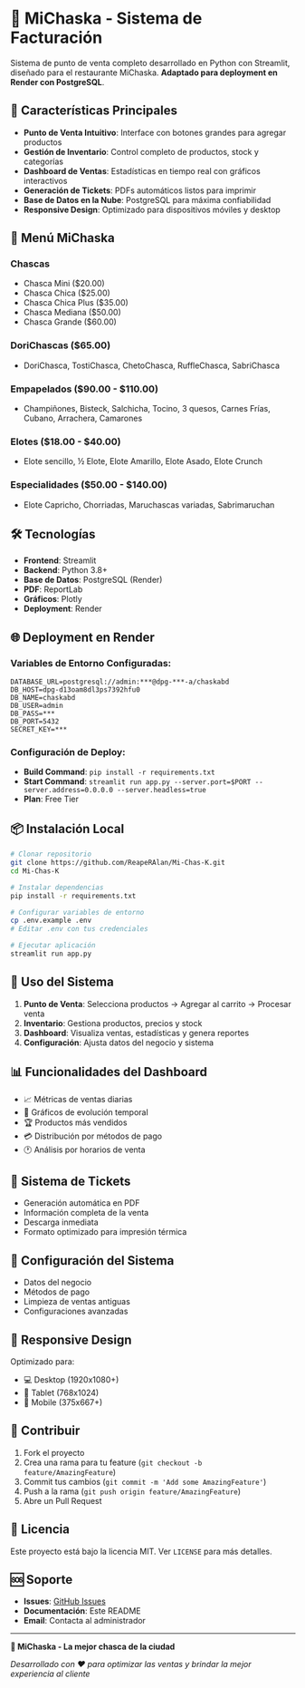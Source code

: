 # 🌮 MiChaska - Sistema de Facturación

Sistema de punto de venta completo desarrollado en Python con Streamlit, diseñado para el restaurante MiChaska. **Adaptado para deployment en Render con PostgreSQL**.

## 🚀 Características Principales

- **Punto de Venta Intuitivo**: Interface con botones grandes para agregar productos
- **Gestión de Inventario**: Control completo de productos, stock y categorías  
- **Dashboard de Ventas**: Estadísticas en tiempo real con gráficos interactivos
- **Generación de Tickets**: PDFs automáticos listos para imprimir
- **Base de Datos en la Nube**: PostgreSQL para máxima confiabilidad
- **Responsive Design**: Optimizado para dispositivos móviles y desktop

## 🏪 Menú MiChaska

### Chascas
- Chasca Mini ($20.00)
- Chasca Chica ($25.00) 
- Chasca Chica Plus ($35.00)
- Chasca Mediana ($50.00)
- Chasca Grande ($60.00)

### DoriChascas ($65.00)
- DoriChasca, TostiChasca, ChetoChasca, RuffleChasca, SabriChasca

### Empapelados ($90.00 - $110.00)
- Champiñones, Bisteck, Salchicha, Tocino, 3 quesos, Carnes Frías, Cubano, Arrachera, Camarones

### Elotes ($18.00 - $40.00)
- Elote sencillo, ½ Elote, Elote Amarillo, Elote Asado, Elote Crunch

### Especialidades ($50.00 - $140.00)
- Elote Capricho, Chorriadas, Maruchascas variadas, Sabrimaruchan

## 🛠️ Tecnologías

- **Frontend**: Streamlit
- **Backend**: Python 3.8+
- **Base de Datos**: PostgreSQL (Render)
- **PDF**: ReportLab
- **Gráficos**: Plotly
- **Deployment**: Render

## 🌐 Deployment en Render

### Variables de Entorno Configuradas:
```
DATABASE_URL=postgresql://admin:***@dpg-***-a/chaskabd
DB_HOST=dpg-d13oam8dl3ps7392hfu0
DB_NAME=chaskabd
DB_USER=admin
DB_PASS=***
DB_PORT=5432
SECRET_KEY=***
```

### Configuración de Deploy:
- **Build Command**: `pip install -r requirements.txt`
- **Start Command**: `streamlit run app.py --server.port=$PORT --server.address=0.0.0.0 --server.headless=true`
- **Plan**: Free Tier

## 📦 Instalación Local

```bash
# Clonar repositorio
git clone https://github.com/ReapeRAlan/Mi-Chas-K.git
cd Mi-Chas-K

# Instalar dependencias
pip install -r requirements.txt

# Configurar variables de entorno
cp .env.example .env
# Editar .env con tus credenciales

# Ejecutar aplicación
streamlit run app.py
```

## 🚀 Uso del Sistema

1. **Punto de Venta**: Selecciona productos → Agregar al carrito → Procesar venta
2. **Inventario**: Gestiona productos, precios y stock
3. **Dashboard**: Visualiza ventas, estadísticas y genera reportes
4. **Configuración**: Ajusta datos del negocio y sistema

## 📊 Funcionalidades del Dashboard

- 📈 Métricas de ventas diarias
- 📅 Gráficos de evolución temporal
- 🏆 Productos más vendidos
- 💳 Distribución por métodos de pago
- 🕐 Análisis por horarios de venta

## 🧾 Sistema de Tickets

- Generación automática en PDF
- Información completa de la venta
- Descarga inmediata
- Formato optimizado para impresión térmica

## 🔧 Configuración del Sistema

- Datos del negocio
- Métodos de pago
- Limpieza de ventas antiguas
- Configuraciones avanzadas

## 📱 Responsive Design

Optimizado para:
- 💻 Desktop (1920x1080+)
- 📱 Tablet (768x1024)
- 📱 Mobile (375x667+)

## 🤝 Contribuir

1. Fork el proyecto
2. Crea una rama para tu feature (`git checkout -b feature/AmazingFeature`)
3. Commit tus cambios (`git commit -m 'Add some AmazingFeature'`)
4. Push a la rama (`git push origin feature/AmazingFeature`)
5. Abre un Pull Request

## 📝 Licencia

Este proyecto está bajo la licencia MIT. Ver `LICENSE` para más detalles.

## 🆘 Soporte

- **Issues**: [GitHub Issues](https://github.com/ReapeRAlan/Mi-Chas-K/issues)
- **Documentación**: Este README
- **Email**: Contacta al administrador

---

**🌮 MiChaska - La mejor chasca de la ciudad** 

*Desarrollado con ❤️ para optimizar las ventas y brindar la mejor experiencia al cliente*
